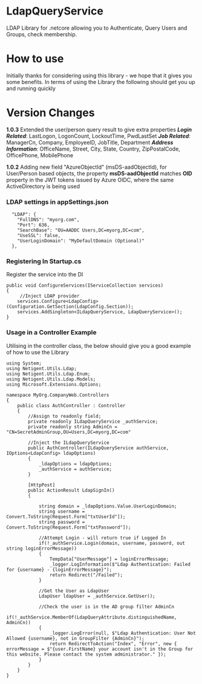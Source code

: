 # LdapQueryService
LDAP Library for .netcore allowing you to Authenticate, Query Users and Groups, check membership.

# How to use

Initially thanks for considering using this library - we hope that it gives you some benefits.
In terms of using the Library the following should get you up and running quickly

# Version Changes
**1.0.3** Extended the user/person query result to give extra properties
***Login Related***: LastLogon, LogonCount, LockoutTime, PwdLastSet 
***Job Related***: ManagerCn, Company, EmployeeID, JobTitle, Department 
***Address Information***: OfficeName, Street, City, State, Country, ZipPostalCode, OfficePhone, MobilePhone 

**1.0.2** Adding new field "AzureObjectId" (msDS-aadObjectId), for User/Person based objects, the property **msDS-aadObjectId** matches **OID** property in the JWT tokens issued by Azure OIDC, where the same ActiveDirectory is being used

### LDAP settings in **appSettings.json**

```
  "LDAP": {
    "FullDNS": "myorg.com",
    "Port": 636,
    "SearchBase": "OU=AADDC Users,DC=myorg,DC=com",
    "UseSSL": false,
    "UserLoginDomain": "MyDefaultDomain (Optional)"
  },
```
  
### Registering In **Startup.cs**
Register the service into the DI 
```
public void ConfigureServices(IServiceCollection services)
{
	 //Inject LDAP provider
	services.Configure<LdapConfig>(Configuration.GetSection(LdapConfig.Section));
	services.AddSingleton<ILdapQueryService, LdapQueryService>();
}
```

### Usage in a Controller Example
Utilising in the controller class, the below should give you a good example of how to use the Library

```
using System;
using Netigent.Utils.Ldap;
using Netigent.Utils.Ldap.Enum;
using Netigent.Utils.Ldap.Models;
using Microsoft.Extensions.Options;

namespace MyOrg.CompanyWeb.Controllers
{
	public class AuthController : Controller
	{
		//Assign to readonly field;
		private readonly ILdapQueryService _authService;
		private readonly string AdminCn = "CN=SecretAdminGroup,OU=Users,DC=myorg,DC=com"

		//Inject the ILdapQueryService
		public AuthController(ILdapQueryService authService, IOptions<LdapConfig> ldapOptions)
		{
			_ldapOptions = ldapOptions;
			_authService = authService;
		}

		[HttpPost]
		public ActionResult LdapSignIn()
		{
			
			string domain = _ldapOptions.Value.UserLoginDomain;
			string username = Convert.ToString(Request.Form["txtUserId"]);
			string password = Convert.ToString(Request.Form["txtPassword"]);

			//Attempt Login - will return true if Logged In
			if(!_authService.Login(domain, username, password, out string loginErrorMessage))
			{
				TempData["UserMessage"] = loginErrorMessage;
				_logger.LogInformation($"Ldap Authentication: Failed for {username} - {loginErrorMessage}");
				return Redirect("/Failed");
			}

			//Get the User as LdapUser
			LdapUser ldapUser = _authService.GetUser();

			//Check the user is in the AD group filter AdminCn
			if(!_authService.MemberOf(LdapQueryAttribute.distinguishedName, AdminCn))
			{
				_logger.LogError(null, $"Ldap Authentication: User Not Allowed {username}, not in GroupFilter {AdminCn}");
				return RedirectToAction("Index", "Error", new { errorMessage = $"{user.FirstName} your account isn't in the Group for this website. Please contact the system administrator." });
			}
		}
	}
}
```
